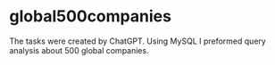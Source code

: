 # global500companies
The tasks were created by ChatGPT.
Using MySQL I preformed query analysis about 500 global companies.
